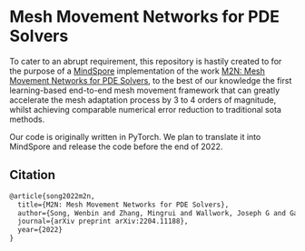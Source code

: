 # Mesh Movement Networks for PDE Solvers

To cater to an abrupt requirement, this repository is hastily created to for the purpose of a [MindSpore](https://www.mindspore.cn/) implementation of the work [M2N: Mesh Movement Networks for PDE Solvers](https://arxiv.org/abs/2204.11188), to the best of our knowledge the first learning-based end-to-end mesh movement framework that can greatly accelerate the mesh adaptation process by 3 to 4 orders of magnitude, whilst achieving comparable numerical error reduction to traditional sota methods.

Our code is originally written in PyTorch. We plan to translate it into MindSpore and release the code before the end of 2022.

## Citation

```latex
@article{song2022m2n,
  title={M2N: Mesh Movement Networks for PDE Solvers},
  author={Song, Wenbin and Zhang, Mingrui and Wallwork, Joseph G and Gao, Junpeng and Tian, Zheng and Sun, Fanglei and Piggott, Matthew D and Chen, Junqing and Shi, Zuoqiang and Chen, Xiang and others},
  journal={arXiv preprint arXiv:2204.11188},
  year={2022}
}
```
